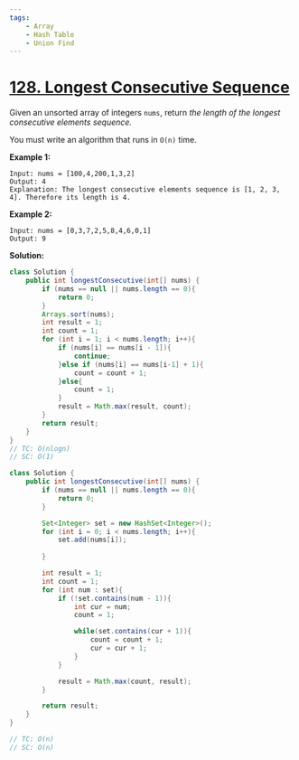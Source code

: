 ```yaml
---
tags:
    - Array
    - Hash Table
    - Union Find
---
```


# [128. Longest Consecutive Sequence](https://leetcode.com/problems/longest-consecutive-sequence/)

Given an unsorted array of integers `nums`, return *the length of the longest consecutive elements sequence.*

You must write an algorithm that runs in `O(n)` time.

**Example 1:**

```
Input: nums = [100,4,200,1,3,2]
Output: 4
Explanation: The longest consecutive elements sequence is [1, 2, 3, 4]. Therefore its length is 4.
```

**Example 2:**

```
Input: nums = [0,3,7,2,5,8,4,6,0,1]
Output: 9
```

**Solution:**

```java
class Solution {
    public int longestConsecutive(int[] nums) {
        if (nums == null || nums.length == 0){
            return 0;
        }
        Arrays.sort(nums);
        int result = 1;
        int count = 1;
        for (int i = 1; i < nums.length; i++){
            if (nums[i] == nums[i - 1]){
                continue;
            }else if (nums[i] == nums[i-1] + 1){
                count = count + 1;
            }else{
                count = 1;
            }
            result = Math.max(result, count);
        }
        return result;
    }
}
// TC: O(nlogn)
// SC: O(1)
```



```java
class Solution {
    public int longestConsecutive(int[] nums) {
        if (nums == null || nums.length == 0){
            return 0;
        }

        Set<Integer> set = new HashSet<Integer>();
        for (int i = 0; i < nums.length; i++){
            set.add(nums[i]);
            
        }

        int result = 1;
        int count = 1;
        for (int num : set){
            if (!set.contains(num - 1)){
                int cur = num;
                count = 1;

                while(set.contains(cur + 1)){
                    count = count + 1;
                    cur = cur + 1;
                }
            }

            result = Math.max(count, result);
        }

        return result;
    }
}

// TC: O(n)
// SC: O(n)
```

